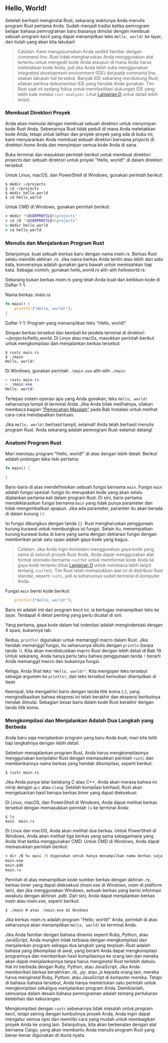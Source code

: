 ## Hello, World!

Setelah berhasil menginstal Rust, sekarang waktunya Anda menulis program Rust pertama Anda.
Sudah menjadi tradisi ketika pemrogram belajar bahasa pemrograman baru biasanya dimulai
dengan membuat sebuah program kecil yang dapat menampilkan teks `Hello, world!` ke layar,
dan itulah yang akan kita lakukan!

> Catatan: Kami mengasumsikan Anda sedikit familiar dengan _command line_. Rust tidak
> mengharuskan Anda menggunakan alat tertentu untuk mengedit kode Anda ataupun di mana
> Anda harus meletakkan kode Anda, jadi jika Anda lebih suka menggunakan _integrated development environment_ (IDE)
> daripada _command line_, silakan lakukan hal tersebut. Banyak IDE sekarang mendukung
> Rust; silakan periksa dokumentasi IDE yang hendak Anda gunakan. Tim Rust saat ini
> sedang fokus untuk memfasilitasi dukungan IDE yang lebih baik melalui `rust-analyzer`. Lihat
> [Lampiran D][devtools]<!-- ignore --> untuk detail lebih lanjut.

### Membuat Direktori Proyek

Anda akan memulai dengan membuat sebuah direktori untuk menyimpan kode Rust Anda.
Sebenarnya Rust tidak peduli di mana Anda meletakkan kode Anda, tetapi untuk latihan dan
proyek-proyek yang ada di buku ini, kami menyarankan Anda membuat sebuah direktori bernama
_projects_ di direktori _home_ Anda dan menyimpan semua kode Anda di sana.

Buka terminal dan masukkan perintah berikut untuk membuat direktori _projects_ dan
sebuah direktori untuk proyek "Hello, world!" di dalam direktori tersebut.

Untuk Linux, macOS, dan PowerShell di Windows, gunakan perintah berikut:

```console
$ mkdir ~/projects
$ cd ~/projects
$ mkdir hello_world
$ cd hello_world
```

Untuk CMD di Windows, gunakan perintah berikut:

```cmd
> mkdir "%USERPROFILE%\projects"
> cd /d "%USERPROFILE%\projects"
> mkdir hello_world
> cd hello_world
```

### Menulis dan Menjalankan Program Rust

Selanjutnya, buat sebuah berkas baru dengan nama _main.rs_. Berkas Rust selalu
memiliki akhiran _.rs_. Jika nama berkas Anda terdiri atas lebih dari satu kata,
konvensinya adalah gunakan garis bawah untuk memisahkan tiap kata. Sebagai contoh,
gunakan _hello_world.rs_ alih-alih _helloworld.rs_.

Sekarang bukan berkas _main.rs_ yang telah Anda buat dan ketikkan kode di Daftar 1-1.

<span class="filename">Nama berkas: main.rs</span>

```rust
fn main() {
    println!("Hello, world!");
}
```

<span class="caption">Daftar 1-1: Program yang menampilkan teks "Hello, world!"</span>

Simpan berkas tersebut dan kembali ke jendela terminal di direktori
_~/projects/hello_world_. Di Linux atau macOs, masukkan perintah berikut untuk
mengkompilasi dan menjalankan berkas tersebut:

```console
$ rustc main.rs
$ ./main
Hello, world!
```

Di Windows, gunakan perintah `.\main.exe` alih-alih `./main`:

```powershell
> rustc main.rs
> .\main.exe
Hello, world!
```

Terlepas sistem operasi apa yang Anda gunakan, teks `Hello, world!` seharusnya tampil
di terminal Anda. Jika Anda tidak melihatnya, silakan membaca bagian ["Pemecahan Masalah"][troubleshooting]<!-- ignore -->
pada Bab Instalasi untuk melihat cara-cara mendapatkan bantuan.

Jika `Hello, world!` berhasil tampil, selamat! Anda telah berhasil menulis program
Rust. Anda sekarang adalah pemrogram Rust-selamat datang!

### Anatomi Program Rust

Mari meninjau program "Hello, world!" di atas dengan lebih detail. Berikut adalah
potongan teka-teki pertama:

```rust
fn main() {

}
```

Baris-baris di atas mendefinisikan sebuah fungsi bernama `main`. Fungsi `main` adalah
fungsi spesial: fungsi itu merupakan kode yang akan selalu dijalankan pertama kali
dalam program Rust. Di sini, baris pertama mendeklarasikan fungsi bernama `main` yang
tidak punya parameter dan tidak mengembalikan apapun. Jika ada parameter, paramter itu
akan berada di dalam kurung `()`.

Isi fungsi dibungkus dengan tanda `{}`. Rust mengharuskan penggunaan kurung kurawal
untuk membungkus isi fungsi. Selain itu, menempatkan kurung kurawal buka di baris yang
sama dengan deklarasi fungsi dengan memberikan jarak satu spasi adalah gaya kode yang bagus.

> Catatan: Jika Anda ingin konsisten menggunakan gaya kode yang sama di seluruh proyek Rust
> Anda, Anda dapat menggunakan alat format otomatis bernama `rustfmt` untuk memformat
> kode Anda ke gaya kode tertentu (lihat [Lampiran D][devtools]<!-- ignore --> untuk membaca
> lebih lanjut tentang `rustfmt`). Tim Rust telah memasukkan alat ini di distribusi
> Rust standar, seperti `rustc`, jadi ia seharusnya sudah terinstal di komputer Anda.

Fungsi `main` berisi kode berikut:

```rust
    println!("Hello, world!");
```

Baris ini adalah inti dari program kecil ini: ia bertugas menampilkan teks ke
layar. Terdapat 4 detail penting yang perlu dicatat di sini.

Yang pertama, gaya kode dalam hal indentasi adalah mengindentasi dengan 4 spasi,
bukannya tab.

Kedua, `println!` digunakan untuk memanggil macro dalam Rust. Jika hendak memanggil fungsi,
itu seharusnya ditulis dengan `println` (tanpa tanda `!`). Kita akan mendiskusikan macro
Rust dengan lebih detail di Bab 19. Untuk sekarang, Anda hanya perlu tahu bahwa penggunaan
tanda `!` berarti Anda memanggil macro dan bukannya fungsi.

Ketiga, Anda lihat teks `"Hello, world!"`. Kita mengoper teks tersebut sebagai
argumen ke `println!`, dan teks tersebut kemudian ditampilkan di layar.

Keempat, kita mengakhiri baris dengan tanda titik koma (`;`), yang mengindikasikan bahwa
ekspresi ini telah berakhir dan ekspersi berikutnya hendak dimulai. Sebagian besar
baris dalam kode Rust berakhir dengan tanda titik koma.

### Mengkompilasi dan Menjalankan Adalah Dua Langkah yang Berbeda

Anda baru saja menjalankan program yang baru Anda buat, mari kita teliti tiap langkahnya
dengan lebih detail.

Sebelum menajalankan program Rust, Anda harus mengkompilasinya menggunakan kompilator Rust
dengan memasukkan perintah `rustc` dan memberikannya nama berkas yang hendak dikompilasi,
seperti berikut:

```console
$ rustc main.rs
```

Jika Anda punya latar belakang C atau C++, Anda akan merasa bahwa ini mirip dengan `gcc`
atau `clang`. Setelah kompilasi berhasil, Rust akan mengeluarkan hasil berupa berkas
biner yang dapat dieksekusi.

Di Linux, macOS, dan PowerShell di Windows, Anda dapat melihat berkas tersebut dengan
memasukkan perintah `ls` ke terminal Anda:

```console
$ ls
main  main.rs
```

Di Linux dan macOS, Anda akan melihat dua berkas. Untuk PowerShell di Windows, Anda akan melihat
tiga berkas yang sama sebagaimana yang Anda lihat ketika menggunakan CMD. Untuk CMD di Windows,
Anda dapat memasukkan perintah berikut:

```cmd
> dir /B %= opsi /B digunakan untuk hanya menampilkan nama berkas saja =%
main.exe
main.pdb
main.rs
```

Perintah di atas menampilkan kode sumber berkas dengan akhiran _.rs_, berkas biner
yang dapat dieksekusi (_main.exe_ di Windows, _main_ di platform lain), dan jika
menggunakan Windows, sebuah berkas yang berisi informasi awakutu dengan akhiran _.pdb_.
Dari sini, Anda dapat menjalankan berkas _main_ atau _main.exe_, seperti berikut:

```console
$ ./main # atau .\main.exe di Windows
```

Jika berkas _main.rs_ adalah program "Hello, world!" Anda, perintah di atas seharusnya
akan menampilkan `Hello, world!` ke terminal Anda.

Jika Anda familiar dengan bahasa dinamis seperti Ruby, Python, atau JavaScript, Anda
mungkin tidak terbiasa dengan mengkompilasi dan menjalankan program sebagai dua langkah yang
terpisah. Rust adalah bahasa yang dikompilasi di awal, yang berarti Anda dapat mengkompilasi
programnya dan memberikan hasil kompilasinya ke orang lain dan mereka akan dapat
menjalankannya tanpa harus menginstal Rust terlebih dahulu. Hal ini berbeda dengan Ruby, Python,
atau JavaScript. Jika Anda memberikan berkas berakhiran _.rb_, _.py_, atau _.js_ kepada
orang lain, mereka harus menginstal Ruby, Python, atau JavaScript di komputer mereka. Tetapi
di bahasa-bahasa tersebut, Anda hanya memerlukan satu perintah untuk mengkompilasi sekaligus
menjalankan program Anda. Demikianlah, semuanya dalam desain bahasa pemrograman adalah
tentang pertukaran kelebihan dan kekurangan.

Mengkompilasi dengan `rustc` sebenarnya tidak masalah untuk program kecil, tetapi seiring
dengan tumbuhnya proyek Anda, Anda ingin dapat mengatur semua opsi dan memiliki cara yang
mudah untuk membagikan proyek Anda ke orang lain. Selanjutnya, kita akan berkenalan dengan
alat bernama Cargo, yang akan membantu Anda menulis program Rust yang benar-benar digunakan di dunia nyata.

[troubleshooting]: ch01-01-installation.html#troubleshooting
[devtools]: appendix-04-useful-development-tools.html
